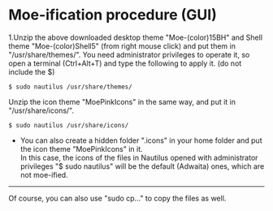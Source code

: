 # Moe-ification procedure (GUI)

1.Unzip the above downloaded desktop theme "Moe-(color)15BH" and Shell theme "Moe-(color)Shell5" (from right mouse click) and put them in "/usr/share/themes/". You need administrator privileges to operate it, so open a terminal (Ctrl+Alt+T) and type the following to apply it. (do not include the $)  

	$ sudo nautilus /usr/share/themes/
  
Unzip the icon theme "MoePinkIcons" in the same way, and put it in "/usr/share/icons/".  

	$ sudo nautilus /usr/share/icons/

* You can also create a hidden folder ".icons" in your home folder and put the icon theme "MoePinkIcons" in it.  
In this case, the icons of the files in Nautilus opened with administrator privileges "$ sudo nautilus" will be the default (Adwaita) ones, which are not moe-ified.

---
Of course, you can also use "sudo cp..." to copy the files as well.

